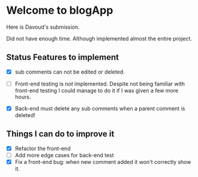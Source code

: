 # Welcome to blogApp

Here is Davoud's submission.

Did not have enough time. Although implemented almost the entire project.

## Status Features to implement

- [x] sub comments can not be edited or deleted.

- [ ] Front-end testing is *not* implemented. Despite not being familiar with front-end testing I could manage to do it if I was given a few more hours. 

- [x] Back-end must delete any sub comments when a parent comment is deleted!


## Things I can do to improve it

- [x] Refactor the front-end
- [ ] Add more edge cases for back-end test
- [x] Fix a front-end bug: when new comment added it won't correctly show it.
